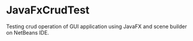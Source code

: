 # JavaFxCrudTest
Testing crud operation of GUI application using JavaFX and scene builder on NetBeans IDE.
